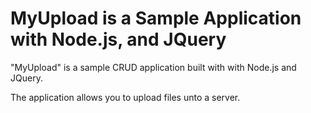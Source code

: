 # MyUpload is a Sample Application with Node.js, and JQuery #

"MyUpload" is a sample CRUD application built with with Node.js and JQuery.

The application allows you to upload files unto a server.
